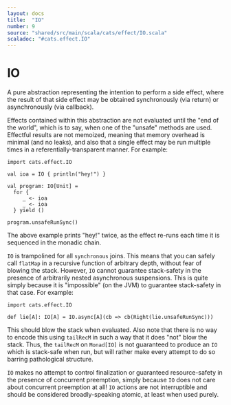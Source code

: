 ```yaml
---
layout: docs
title:  "IO"
number: 9
source: "shared/src/main/scala/cats/effect/IO.scala"
scaladoc: "#cats.effect.IO"
---
```

# IO

A pure abstraction representing the intention to perform a side effect, where the result of that side effect may be obtained synchronously (via return) or asynchronously (via callback).

Effects contained within this abstraction are not evaluated until the "end of the world", which is to say, when one of the "unsafe" methods are used. Effectful results are not memoized, meaning that memory overhead is minimal (and no leaks), and also that a single effect may be run multiple times in a referentially-transparent manner. For example:

```tut:book
import cats.effect.IO

val ioa = IO { println("hey!") }

val program: IO[Unit] =
  for {
     _ <- ioa
     _ <- ioa
  } yield ()

program.unsafeRunSync()
```

The above example prints "hey!" twice, as the effect re-runs each time it is sequenced in the monadic chain.

`IO` is trampolined for all `synchronous` joins. This means that you can safely call `flatMap` in a recursive function of arbitrary depth, without fear of blowing the stack. However, `IO` cannot guarantee stack-safety in the presence of arbitrarily nested asynchronous suspensions. This is quite simply because it is "impossible" (on the JVM) to guarantee stack-safety in that case. For example:

```tut:book
import cats.effect.IO

def lie[A]: IO[A] = IO.async[A](cb => cb(Right(lie.unsafeRunSync)))
```

This should blow the stack when evaluated. Also note that there is no way to encode this using `tailRecM` in such a way that it does "not" blow the stack. Thus, the `tailRecM` on `Monad[IO]` is not guaranteed to produce an `IO` which is stack-safe when run, but will rather make every attempt to do so barring pathological structure.

`IO` makes no attempt to control finalization or guaranteed resource-safety in the presence of concurrent preemption, simply because `IO` does not care about concurrent preemption at all! `IO` actions are not interruptible and should be considered broadly-speaking atomic, at least when used purely.
